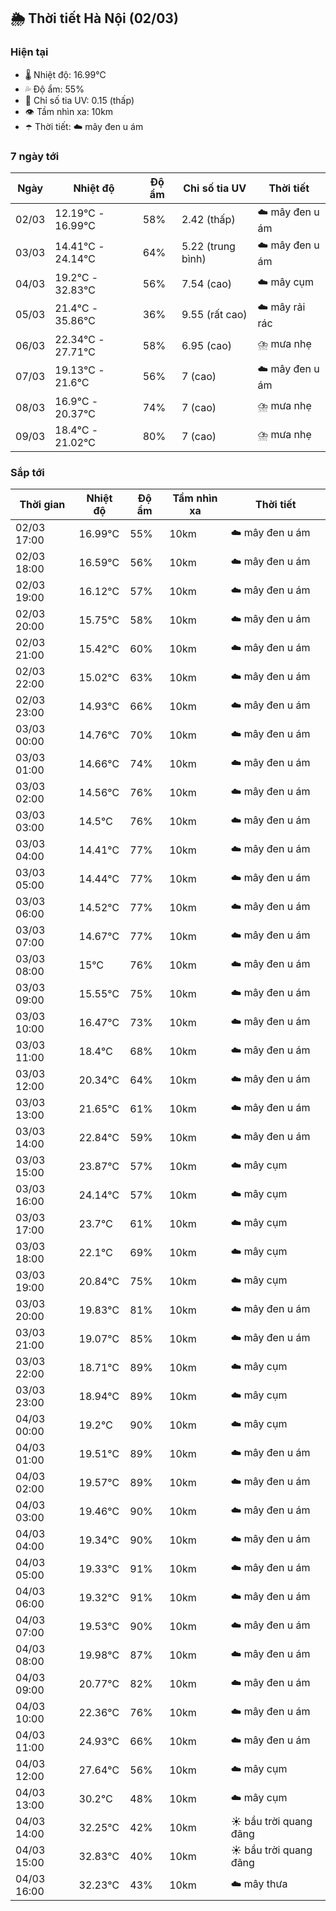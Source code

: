 ## 🌦️ Thời tiết Hà Nội (02/03)

### Hiện tại

- 🌡️ Nhiệt độ: 16.99℃
- 💦 Độ ẩm: 55%
- 🌟 Chỉ số tia UV: 0.15 (thấp)
- 👁️ Tầm nhìn xa: 10km
- ☂️ Thời tiết: ☁️ mây đen u ám

### 7 ngày tới

| Ngày | Nhiệt độ | Độ ẩm | Chỉ số tia UV | Thời tiết |
| --- | --- | --- | --- | --- |
| 02/03 | 12.19℃ - 16.99℃ | 58% | 2.42 (thấp) | ☁️ mây đen u ám |
| 03/03 | 14.41℃ - 24.14℃ | 64% | 5.22 (trung bình) | ☁️ mây đen u ám |
| 04/03 | 19.2℃ - 32.83℃ | 56% | 7.54 (cao) | ☁️ mây cụm |
| 05/03 | 21.4℃ - 35.86℃ | 36% | 9.55 (rất cao) | ☁️ mây rải rác |
| 06/03 | 22.34℃ - 27.71℃ | 58% | 6.95 (cao) | ⛈️ mưa nhẹ |
| 07/03 | 19.13℃ - 21.6℃ | 56% | 7 (cao) | ☁️ mây đen u ám |
| 08/03 | 16.9℃ - 20.37℃ | 74% | 7 (cao) | ⛈️ mưa nhẹ |
| 09/03 | 18.4℃ - 21.02℃ | 80% | 7 (cao) | ⛈️ mưa nhẹ |

### Sắp tới

| Thời gian | Nhiệt độ | Độ ẩm | Tầm nhìn xa | Thời tiết |
| --- | --- | --- | --- | --- |
| 02/03 17:00 | 16.99℃ | 55% | 10km | ☁️ mây đen u ám |
| 02/03 18:00 | 16.59℃ | 56% | 10km | ☁️ mây đen u ám |
| 02/03 19:00 | 16.12℃ | 57% | 10km | ☁️ mây đen u ám |
| 02/03 20:00 | 15.75℃ | 58% | 10km | ☁️ mây đen u ám |
| 02/03 21:00 | 15.42℃ | 60% | 10km | ☁️ mây đen u ám |
| 02/03 22:00 | 15.02℃ | 63% | 10km | ☁️ mây đen u ám |
| 02/03 23:00 | 14.93℃ | 66% | 10km | ☁️ mây đen u ám |
| 03/03 00:00 | 14.76℃ | 70% | 10km | ☁️ mây đen u ám |
| 03/03 01:00 | 14.66℃ | 74% | 10km | ☁️ mây đen u ám |
| 03/03 02:00 | 14.56℃ | 76% | 10km | ☁️ mây đen u ám |
| 03/03 03:00 | 14.5℃ | 76% | 10km | ☁️ mây đen u ám |
| 03/03 04:00 | 14.41℃ | 77% | 10km | ☁️ mây đen u ám |
| 03/03 05:00 | 14.44℃ | 77% | 10km | ☁️ mây đen u ám |
| 03/03 06:00 | 14.52℃ | 77% | 10km | ☁️ mây đen u ám |
| 03/03 07:00 | 14.67℃ | 77% | 10km | ☁️ mây đen u ám |
| 03/03 08:00 | 15℃ | 76% | 10km | ☁️ mây đen u ám |
| 03/03 09:00 | 15.55℃ | 75% | 10km | ☁️ mây đen u ám |
| 03/03 10:00 | 16.47℃ | 73% | 10km | ☁️ mây đen u ám |
| 03/03 11:00 | 18.4℃ | 68% | 10km | ☁️ mây đen u ám |
| 03/03 12:00 | 20.34℃ | 64% | 10km | ☁️ mây đen u ám |
| 03/03 13:00 | 21.65℃ | 61% | 10km | ☁️ mây đen u ám |
| 03/03 14:00 | 22.84℃ | 59% | 10km | ☁️ mây đen u ám |
| 03/03 15:00 | 23.87℃ | 57% | 10km | ☁️ mây cụm |
| 03/03 16:00 | 24.14℃ | 57% | 10km | ☁️ mây cụm |
| 03/03 17:00 | 23.7℃ | 61% | 10km | ☁️ mây cụm |
| 03/03 18:00 | 22.1℃ | 69% | 10km | ☁️ mây cụm |
| 03/03 19:00 | 20.84℃ | 75% | 10km | ☁️ mây cụm |
| 03/03 20:00 | 19.83℃ | 81% | 10km | ☁️ mây đen u ám |
| 03/03 21:00 | 19.07℃ | 85% | 10km | ☁️ mây đen u ám |
| 03/03 22:00 | 18.71℃ | 89% | 10km | ☁️ mây cụm |
| 03/03 23:00 | 18.94℃ | 89% | 10km | ☁️ mây cụm |
| 04/03 00:00 | 19.2℃ | 90% | 10km | ☁️ mây cụm |
| 04/03 01:00 | 19.51℃ | 89% | 10km | ☁️ mây đen u ám |
| 04/03 02:00 | 19.57℃ | 89% | 10km | ☁️ mây đen u ám |
| 04/03 03:00 | 19.46℃ | 90% | 10km | ☁️ mây đen u ám |
| 04/03 04:00 | 19.34℃ | 90% | 10km | ☁️ mây đen u ám |
| 04/03 05:00 | 19.33℃ | 91% | 10km | ☁️ mây đen u ám |
| 04/03 06:00 | 19.32℃ | 91% | 10km | ☁️ mây đen u ám |
| 04/03 07:00 | 19.53℃ | 90% | 10km | ☁️ mây đen u ám |
| 04/03 08:00 | 19.98℃ | 87% | 10km | ☁️ mây đen u ám |
| 04/03 09:00 | 20.77℃ | 82% | 10km | ☁️ mây đen u ám |
| 04/03 10:00 | 22.36℃ | 76% | 10km | ☁️ mây đen u ám |
| 04/03 11:00 | 24.93℃ | 66% | 10km | ☁️ mây đen u ám |
| 04/03 12:00 | 27.64℃ | 56% | 10km | ☁️ mây cụm |
| 04/03 13:00 | 30.2℃ | 48% | 10km | ☁️ mây cụm |
| 04/03 14:00 | 32.25℃ | 42% | 10km | ☀️ bầu trời quang đãng |
| 04/03 15:00 | 32.83℃ | 40% | 10km | ☀️ bầu trời quang đãng |
| 04/03 16:00 | 32.23℃ | 43% | 10km | ☁️ mây thưa |
